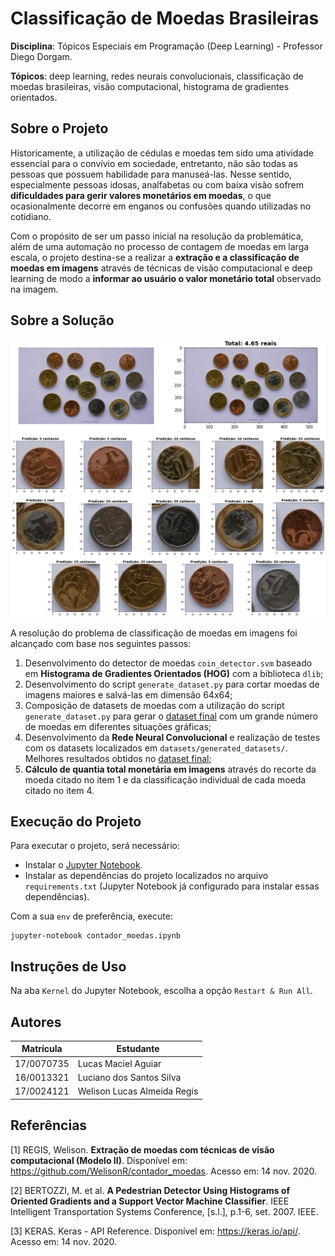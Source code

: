 # Classificação de Moedas Brasileiras

**Disciplina**: Tópicos Especiais em Programação (Deep Learning) - Professor Diego Dorgam.

**Tópicos**: deep learning, redes neurais convolucionais, classificação de moedas brasileiras, visão computacional, histograma de gradientes orientados.

## Sobre o Projeto

Historicamente, a utilização de cédulas e moedas tem sido uma atividade essencial para o convívio em sociedade, entretanto, não são todas as pessoas que possuem habilidade para manuseá-las. Nesse sentido, especialmente pessoas idosas, analfabetas ou com baixa visão sofrem **dificuldades para gerir valores monetários em moedas**, o que ocasionalmente decorre em enganos ou confusões quando utilizadas no cotidiano.

Com o propósito de ser um passo inicial na resolução da problemática, além de uma automação no processo de contagem de moedas em larga escala, o projeto destina-se a realizar a **extração e a classificação de moedas em imagens** através de técnicas de visão computacional e deep learning de modo a **informar ao usuário o valor monetário total** observado na imagem.

## Sobre a Solução

![Resultado do Projeto](assets/readme/classifier_result.jpg)

A resolução do problema de classificação de moedas em imagens foi alcançado com base nos seguintes passos:

1. Desenvolvimento do detector de moedas `coin_detector.svm` baseado em **Histograma de Gradientes Orientados (HOG)** com a biblioteca `dlib`;
2. Desenvolvimento do script `generate_dataset.py` para cortar moedas de imagens maiores e salvá-las em dimensão 64x64;
3. Composição de datasets de moedas com a utilização do script `generate_dataset.py` para gerar o [dataset final](https://github.com/deeplearningunb/deep-coin/tree/main/datasets/generated_datasets/larger_back_and_front) com um grande número de moedas em diferentes situações gráficas;
4. Desenvolvimento da **Rede Neural Convolucional** e realização de testes com os datasets localizados em `datasets/generated_datasets/`. Melhores resultados obtidos no [dataset final](https://github.com/deeplearningunb/deep-coin/tree/main/datasets/generated_datasets/larger_back_and_front);
5. **Cálculo de quantia total monetária em imagens** através do recorte da moeda citado no item 1 e da classificação individual de cada moeda citado no item 4.
## Execução do Projeto

Para executar o projeto, será necessário:

*   Instalar o [Jupyter Notebook](https://jupyter.org/).
*   Instalar as dependências do projeto localizados no arquivo `requirements.txt` (Jupyter Notebook já configurado para instalar essas dependências).

Com a sua `env` de preferência, execute:

```ssh
jupyter-notebook contador_moedas.ipynb
```

## Instruções de Uso

Na aba `Kernel` do Jupyter Notebook, escolha a opção `Restart & Run All`.

## Autores

|Matrícula | Estudante |
| -- | -- |
| 17/0070735 | Lucas Maciel Aguiar |
| 16/0013321 | Luciano dos Santos Silva |
| 17/0024121 | Welison Lucas Almeida Regis |

## Referências

[1] REGIS, Welison. **Extração de moedas com técnicas de visão computacional (Modelo II)**. Disponível em: <https://github.com/WelisonR/contador_moedas>. Acesso em: 14 nov. 2020.

[2] BERTOZZI, M. et al. **A Pedestrian Detector Using Histograms of Oriented Gradients and a Support Vector Machine Classifier**. IEEE  Intelligent Transportation Systems Conference, [s.l.], p.1-6, set. 2007. IEEE.

[3] KERAS. Keras - API Reference. Disponível em: <https://keras.io/api/>. Acesso em: 14 nov. 2020.
